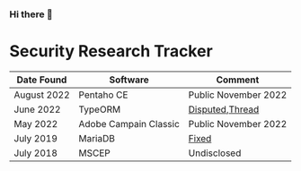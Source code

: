 ### Hi there 👋

# Security Research Tracker

Date Found|Software|Comment
----|--------|---
August 2022|Pentaho CE|Public November 2022
June 2022|TypeORM|[Disputed](https://seclists.org/fulldisclosure/2022/Jun/51),[Thread](https://seclists.org/fulldisclosure/2022/Aug/7)
May 2022|Adobe Campain Classic|Public November 2022
July 2019|MariaDB|[Fixed](https://hackerone.com/reports/637840)
July 2018|MSCEP|Undisclosed

<!--
**FelixMartel/FelixMartel** is a ✨ _special_ ✨ repository because its `README.md` (this file) appears on your GitHub profile.

Here are some ideas to get you started:

- 🔭 I’m currently working on ...
- 🌱 I’m currently learning ...
- 👯 I’m looking to collaborate on ...
- 🤔 I’m looking for help with ...
- 💬 Ask me about ...
- 📫 How to reach me: ...
- 😄 Pronouns: ...
- ⚡ Fun fact: ...
-->
